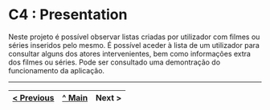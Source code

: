 # C4 : Presentation

  Neste projeto é possível observar listas criadas por utilizador com filmes ou séries inseridos pelo mesmo. 
É possível aceder à lista de um utilizador para consultar alguns dos atores intervenientes, bem como informações extra dos filmes ou séries.
Pode ser consultado uma demontração do funcionamento da aplicação.


---  
[< Previous](c3.md) | [^ Main](https://github.com/movie-stack/report-main/tree/main/docs) | Next >
:--- | :---: | ---: 

